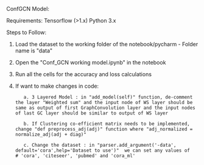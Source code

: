 ConfGCN Model:
	
Requirements:
  Tensorflow (>1.x)
  Python 3.x

Steps to Follow:
  1. Load the dataset to the working folder of the notebook/pycharm - Folder name is "data"
  2. Open the "Conf_GCN working model.ipynb" in the notebook
  3. Run all the cells for the accuracy and loss calculations
  4. If want to make changes in code:
  
			a. 3 Layered Model : in "add_model(self)" function, de-comment the layer "Weighted sum" and the input node of WS layer should be same as output of first GraphConvolution layer and the input nodes of last GC layer should be similar to output of WS layer

			b. If Clustering co-efficient matrix needs to be implemented, change "def preprocess_adj(adj)" function where "adj_normalized = normalize_adj(adj + diag)"

			c. Change the dataset : in "parser.add_argument('-data',  default='cora',help='Dataset to use')"  we can set any values of   # 'cora', 'citeseer', 'pubmed' and 'cora_ml'
